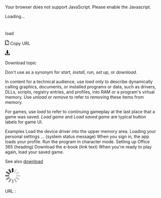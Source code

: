 Your browser does not support JavaScript. Please enable the Javascript.

Loading...

# 

load

![Copy URL](load_files/Copy.png)
Copy URL

![Download](load_files/Download.png)

Download topic

Don't use as a synonym for *start, install, run, set up,* or *download.*

In content for a technical audience, use *load* only to
describe dynamically calling graphics, documents, or installed programs
or data, such as drivers, DLLs, scripts, registry entries, and
profiles, into RAM or a program's virtual memory. Use *unload* or *remove* to refer to removing these items from memory.

For games, use *load* to refer to continuing gameplay at the last place that a game was saved. *Load game* and *Load saved game* are typical button labels for game UI.

Examples
Load the device driver into the upper memory area.
Loading your personal settings ... (system status message)
When you sign in, the app loads your profile.
Run the program in character mode.
Setting up Office 365 (heading)
Download the e-book (link text)
When you're ready to play again, load your saved game.

See also [download](https://worldready.cloudapp.net/Styleguide/Read?id=2700&topicid=33615)

![In progress](load_files/activity-large.gif)

URL :
